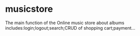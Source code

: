 # musicstore
The main function of the Online music store about albums includes:login;logout;search;CRUD of shopping cart;payment...

